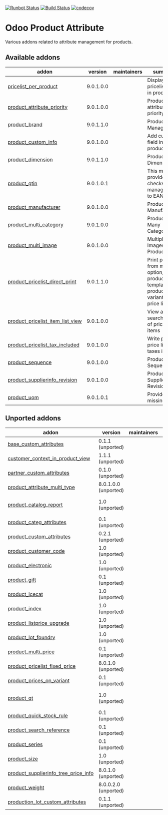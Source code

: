 [![Runbot Status](https://runbot.odoo-community.org/runbot/badge/flat/135/9.0.svg)](https://runbot.odoo-community.org/runbot/repo/github-com-oca-product-attribute-135)
[![Build Status](https://travis-ci.org/OCA/product-attribute.svg?branch=9.0)](https://travis-ci.org/OCA/product-attribute)
[![codecov](https://codecov.io/gh/OCA/product-attribute/branch/9.0/graph/badge.svg)](https://codecov.io/gh/OCA/product-attribute)

Odoo Product Attribute
======================

Various addons related to attribute management for products.

[//]: # (addons)

Available addons
----------------
addon | version | maintainers | summary
--- | --- | --- | ---
[pricelist_per_product](pricelist_per_product/) | 9.0.1.0.0 |  | Display pricelist items in products
[product_attribute_priority](product_attribute_priority/) | 9.0.1.0.0 |  | Product attribute priority
[product_brand](product_brand/) | 9.0.1.1.0 |  | Product Brand Manager
[product_custom_info](product_custom_info/) | 9.0.1.0.0 |  | Add custom field in products
[product_dimension](product_dimension/) | 9.0.1.1.0 |  | Product Dimension
[product_gtin](product_gtin/) | 9.0.1.0.1 |  | This module provides checks and management to EAN codes
[product_manufacturer](product_manufacturer/) | 9.0.1.0.0 |  | Products Manufacturers
[product_multi_category](product_multi_category/) | 9.0.1.0.0 |  | Product - Many Categories
[product_multi_image](product_multi_image/) | 9.0.1.0.0 |  | Multiple Images in Products
[product_pricelist_direct_print](product_pricelist_direct_print/) | 9.0.1.1.0 |  | Print price list from menu option, product templates, products variants or price lists
[product_pricelist_item_list_view](product_pricelist_item_list_view/) | 9.0.1.0.0 |  | View and search the list of pricelist items
[product_pricelist_tax_included](product_pricelist_tax_included/) | 9.0.1.0.0 |  | Write product price list with taxes include
[product_sequence](product_sequence/) | 9.0.1.0.0 |  | Product Sequence
[product_supplierinfo_revision](product_supplierinfo_revision/) | 9.0.1.0.0 |  | Product Supplierinfo Revision
[product_uom](product_uom/) | 9.0.1.0.1 |  | Provide missing uom


Unported addons
---------------
addon | version | maintainers | summary
--- | --- | --- | ---
[base_custom_attributes](base_custom_attributes/) | 0.1.1 (unported) |  | base_custom_attributes
[customer_context_in_product_view](customer_context_in_product_view/) | 1.1.1 (unported) |  | Display Customer Price in Product View
[partner_custom_attributes](partner_custom_attributes/) | 0.1.0 (unported) |  | Partner Custom Attributes
[product_attribute_multi_type](product_attribute_multi_type/) | 8.0.1.0.0 (unported) |  | Product attribute types
[product_catalog_report](product_catalog_report/) | 1.0 (unported) |  | Product Catalog - Print Report of product catalog with product image
[product_categ_attributes](product_categ_attributes/) | 0.1 (unported) |  | product_categ_attributes
[product_custom_attributes](product_custom_attributes/) | 0.2.1 (unported) |  | product_custom_attributes
[product_customer_code](product_customer_code/) | 1.0 (unported) |  | Add many Customers' Codes in product
[product_electronic](product_electronic/) | 1.0 (unported) |  | Products Attributes & Manufacturers
[product_gift](product_gift/) | 0.1 (unported) |  | product_gift
[product_icecat](product_icecat/) | 1.0 (unported) |  | Product Information Import from icecat
[product_index](product_index/) | 1.0 (unported) |  | Manage indexes on products prices
[product_listprice_upgrade](product_listprice_upgrade/) | 1.0 (unported) |  | Product listprice upgrade
[product_lot_foundry](product_lot_foundry/) | 1.0 (unported) |  | Products Lot Foundry
[product_multi_price](product_multi_price/) | 0.1 (unported) |  | product_multi_price
[product_pricelist_fixed_price](product_pricelist_fixed_price/) | 8.0.1.0 (unported) |  | Fixed price in pricelists
[product_prices_on_variant](product_prices_on_variant/) | 0.1 (unported) |  | product_prices_on_variant
[product_qt](product_qt/) | 1.0 (unported) |  | Products & Pricelists - Define quality control and testing parameters in product
[product_quick_stock_rule](product_quick_stock_rule/) | 0.1 (unported) |  | product_quick_stock_rule
[product_search_reference](product_search_reference/) | 0.1 (unported) |  | Products Search Reference
[product_series](product_series/) | 0.1 (unported) |  | Partner Product Series
[product_size](product_size/) | 1.0 (unported) |  | Sizes of lots (width, length, thickness)
[product_supplierinfo_tree_price_info](product_supplierinfo_tree_price_info/) | 8.0.1.0 (unported) |  | Supplier Unit Price on Product Form
[product_weight](product_weight/) | 8.0.0.2.0 (unported) |  | Allows to calculate products weight from its components.
[production_lot_custom_attributes](production_lot_custom_attributes/) | 0.1.1 (unported) |  | production_lot_custom_attributes

[//]: # (end addons)
